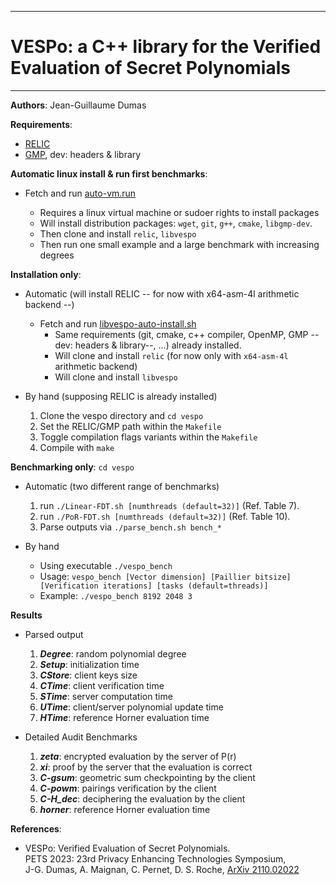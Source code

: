 --------------------------------------------------------------------------------
# VESPo: a C++ library for the Verified Evaluation of Secret Polynomials
--------------------------------------------------------------------------------

**Authors**:  Jean-Guillaume Dumas


**Requirements**:
- [RELIC](https://github.com/relic-toolkit/relic)
- [GMP](https://gmplib.org/), dev: headers & library



**Automatic linux install & run first benchmarks**:
- Fetch and run [auto-vm.run](https://raw.githubusercontent.com/jgdumas/vespo/main/auto-vm.run)

	- Requires a linux virtual machine or sudoer rights to install packages
	- Will install distribution packages: `wget`, `git`, `g++`, `cmake`, `libgmp-dev`.
	- Then clone and install `relic`, `libvespo`
	- Then run one small example and a large benchmark with increasing degrees



**Installation only**:
- Automatic (will install RELIC -- for now with x64-asm-4l arithmetic backend --)
	- Fetch and run [libvespo-auto-install.sh](https://raw.githubusercontent.com/jgdumas/vespo/main/libvespo-auto-install.sh)
		- Same requirements (git, cmake, c++ compiler, OpenMP, GMP --dev: headers & library--, ...) already installed.
		- Will clone and install `relic` (for now only with `x64-asm-4l` arithmetic backend)
		- Will clone and install `libvespo`

- By hand (supposing RELIC is already installed)
	1.  Clone the vespo directory and `cd vespo`
	2.  Set the RELIC/GMP path within the `Makefile`
	3.  Toggle compilation flags variants within the `Makefile`
	4.  Compile with `make`



**Benchmarking only**: `cd vespo`
- Automatic (two different range of benchmarks)
	1. run `./Linear-FDT.sh [numthreads (default=32)]` (Ref. Table 7).
	2. run `./PoR-FDT.sh [numthreads (default=32)]` (Ref. Table 10).
	3. Parse outputs via `./parse_bench.sh bench_*`

- By hand
	- Using executable `./vespo_bench`
	- Usage: `vespo_bench [Vector dimension] [Paillier bitsize] [Verification iterations] [tasks (default=threads)]`
	- Example: `./vespo_bench 8192 2048 3`

**Results**
- Parsed output
	1. ***Degree***: random polynomial degree
	2. ***Setup***: initialization time
	3. ***CStore***: client keys size
	4. ***CTime***: client verification time
	5. ***STime***: server computation time
	6. ***UTime***: client/server polynomial update time
	7. ***HTime***: reference Horner evaluation time

- Detailed Audit Benchmarks
	1. ***zeta***: encrypted evaluation by the server of P(r)
	2. ***xi***: proof by the server that the evaluation is correct
	3. ***C-gsum***: geometric sum checkpointing by the client
	4. ***C-powm***: pairings verification by the client
	5. ***C-H_dec***: deciphering the evaluation by the client
	6. ***horner***: reference Horner evaluation time
	

**References**:
- VESPo: Verified Evaluation of Secret Polynomials.  
  PETS 2023: 23rd Privacy Enhancing Technologies Symposium,  
  J-G. Dumas, A. Maignan, C. Pernet, D. S. Roche,
  [ArXiv 2110.02022](https://arxiv.org/abs/2110.02022)
